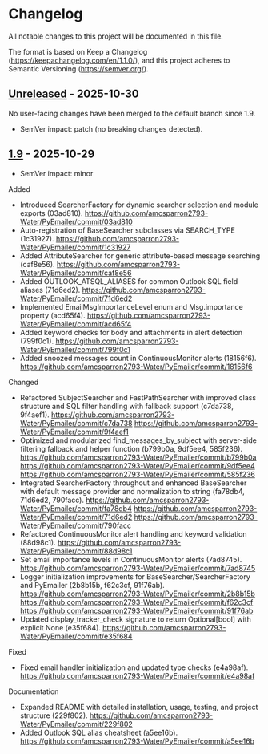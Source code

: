 # Changelog

All notable changes to this project will be documented in this file.

The format is based on Keep a Changelog (https://keepachangelog.com/en/1.1.0/),
and this project adheres to Semantic Versioning (https://semver.org/).

## [Unreleased] - 2025-10-30

No user-facing changes have been merged to the default branch since 1.9.

- SemVer impact: patch (no breaking changes detected).

## [1.9] - 2025-10-29

- SemVer impact: minor

Added
- Introduced SearcherFactory for dynamic searcher selection and module exports (03ad810).
  https://github.com/amcsparron2793-Water/PyEmailer/commit/03ad810
- Auto-registration of BaseSearcher subclasses via SEARCH_TYPE (1c31927).
  https://github.com/amcsparron2793-Water/PyEmailer/commit/1c31927
- Added AttributeSearcher for generic attribute-based message searching (caf8e56).
  https://github.com/amcsparron2793-Water/PyEmailer/commit/caf8e56
- Added OUTLOOK_ATSQL_ALIASES for common Outlook SQL field aliases (71d6ed2).
  https://github.com/amcsparron2793-Water/PyEmailer/commit/71d6ed2
- Implemented EmailMsgImportanceLevel enum and Msg.importance property (acd65f4).
  https://github.com/amcsparron2793-Water/PyEmailer/commit/acd65f4
- Added keyword checks for body and attachments in alert detection (799f0c1).
  https://github.com/amcsparron2793-Water/PyEmailer/commit/799f0c1
- Added snoozed messages count in ContinuousMonitor alerts (18156f6).
  https://github.com/amcsparron2793-Water/PyEmailer/commit/18156f6

Changed
- Refactored SubjectSearcher and FastPathSearcher with improved class structure and SQL filter handling with fallback support (c7da738, 9f4aef1).
  https://github.com/amcsparron2793-Water/PyEmailer/commit/c7da738
  https://github.com/amcsparron2793-Water/PyEmailer/commit/9f4aef1
- Optimized and modularized find_messages_by_subject with server-side filtering fallback and helper function (b799b0a, 9df5ee4, 585f236).
  https://github.com/amcsparron2793-Water/PyEmailer/commit/b799b0a
  https://github.com/amcsparron2793-Water/PyEmailer/commit/9df5ee4
  https://github.com/amcsparron2793-Water/PyEmailer/commit/585f236
- Integrated SearcherFactory throughout and enhanced BaseSearcher with default message provider and normalization to string (fa78db4, 71d6ed2, 790facc).
  https://github.com/amcsparron2793-Water/PyEmailer/commit/fa78db4
  https://github.com/amcsparron2793-Water/PyEmailer/commit/71d6ed2
  https://github.com/amcsparron2793-Water/PyEmailer/commit/790facc
- Refactored ContinuousMonitor alert handling and keyword validation (88d98c1).
  https://github.com/amcsparron2793-Water/PyEmailer/commit/88d98c1
- Set email importance levels in ContinuousMonitor alerts (7ad8745).
  https://github.com/amcsparron2793-Water/PyEmailer/commit/7ad8745
- Logger initialization improvements for BaseSearcher/SearcherFactory and PyEmailer (2b8b15b, f62c3cf, 91f76ab).
  https://github.com/amcsparron2793-Water/PyEmailer/commit/2b8b15b
  https://github.com/amcsparron2793-Water/PyEmailer/commit/f62c3cf
  https://github.com/amcsparron2793-Water/PyEmailer/commit/91f76ab
- Updated display_tracker_check signature to return Optional[bool] with explicit None (e35f684).
  https://github.com/amcsparron2793-Water/PyEmailer/commit/e35f684

Fixed
- Fixed email handler initialization and updated type checks (e4a98af).
  https://github.com/amcsparron2793-Water/PyEmailer/commit/e4a98af

Documentation
- Expanded README with detailed installation, usage, testing, and project structure (229f802).
  https://github.com/amcsparron2793-Water/PyEmailer/commit/229f802
- Added Outlook SQL alias cheatsheet (a5ee16b).
  https://github.com/amcsparron2793-Water/PyEmailer/commit/a5ee16b

<!--
Guidance for contributors:
- Group user-facing changes under one of these sections when adding entries:
  - Added, Changed, Deprecated, Removed, Fixed, Security
- Include a short commit hash and GitHub link after each bullet when possible,
  e.g. "Fixed: Corrected time parsing (abcd123)" linking to the commit.
-->

[Unreleased]: https://github.com/amcsparron2793-Water/PyEmailer/compare/1.9...HEAD
[1.9]: https://github.com/amcsparron2793-Water/PyEmailer/compare/1.8.5...1.9
[1.8.5]: https://github.com/amcsparron2793-Water/PyEmailer/releases/tag/1.8.5
